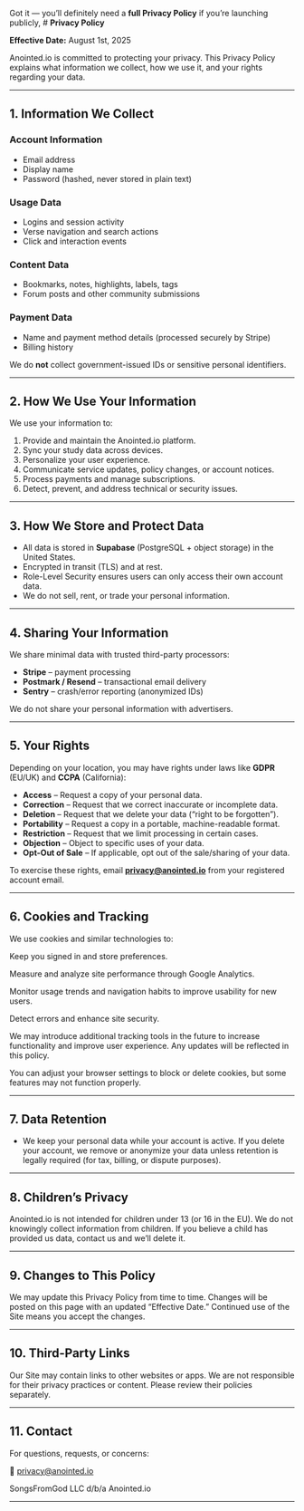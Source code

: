 Got it — you’ll definitely need a **full Privacy Policy** if you’re launching publicly, # **Privacy Policy**

**Effective Date:** August 1st, 2025

Anointed.io is committed to protecting your privacy. This Privacy Policy explains what information we collect, how we use it, and your rights regarding your data.

---

## **1. Information We Collect**

### **Account Information**

* Email address
* Display name
* Password (hashed, never stored in plain text)

### **Usage Data**

* Logins and session activity
* Verse navigation and search actions
* Click and interaction events

### **Content Data**

* Bookmarks, notes, highlights, labels, tags
* Forum posts and other community submissions

### **Payment Data**

* Name and payment method details (processed securely by Stripe)
* Billing history

We do **not** collect government-issued IDs or sensitive personal identifiers.

---

## **2. How We Use Your Information**

We use your information to:

1. Provide and maintain the Anointed.io platform.
2. Sync your study data across devices.
3. Personalize your user experience.
4. Communicate service updates, policy changes, or account notices.
5. Process payments and manage subscriptions.
6. Detect, prevent, and address technical or security issues.

---

## **3. How We Store and Protect Data**

* All data is stored in **Supabase** (PostgreSQL + object storage) in the United States.
* Encrypted in transit (TLS) and at rest.
* Role-Level Security ensures users can only access their own account data.
* We do not sell, rent, or trade your personal information.

---

## **4. Sharing Your Information**

We share minimal data with trusted third-party processors:

* **Stripe** – payment processing
* **Postmark / Resend** – transactional email delivery
* **Sentry** – crash/error reporting (anonymized IDs)

We do not share your personal information with advertisers.

---

## **5. Your Rights**

Depending on your location, you may have rights under laws like **GDPR** (EU/UK) and **CCPA** (California):

* **Access** – Request a copy of your personal data.
* **Correction** – Request that we correct inaccurate or incomplete data.
* **Deletion** – Request that we delete your data (“right to be forgotten”).
* **Portability** – Request a copy in a portable, machine-readable format.
* **Restriction** – Request that we limit processing in certain cases.
* **Objection** – Object to specific uses of your data.
* **Opt-Out of Sale** – If applicable, opt out of the sale/sharing of your data.

To exercise these rights, email **[privacy@anointed.io](mailto:privacy@anointed.io)** from your registered account email.

---

## **6. Cookies and Tracking**

We use cookies and similar technologies to:

Keep you signed in and store preferences.

Measure and analyze site performance through Google Analytics.

Monitor usage trends and navigation habits to improve usability for new users.

Detect errors and enhance site security.

We may introduce additional tracking tools in the future to increase functionality and improve user experience. Any updates will be reflected in this policy.

You can adjust your browser settings to block or delete cookies, but some features may not function properly.

---

## **7. Data Retention**

* We keep your personal data while your account is active. If you delete your account, we remove or anonymize your data unless retention is legally required (for tax, billing, or dispute purposes).

---

## **8. Children’s Privacy**

Anointed.io is not intended for children under 13 (or 16 in the EU). We do not knowingly collect information from children. If you believe a child has provided us data, contact us and we’ll delete it.

---

## **9. Changes to This Policy**

We may update this Privacy Policy from time to time. Changes will be posted on this page with an updated “Effective Date.” Continued use of the Site means you accept the changes.

---

## **10. Third-Party Links**

Our Site may contain links to other websites or apps. We are not responsible for their privacy practices or content. Please review their policies separately.

---

## **11. Contact**

For questions, requests, or concerns:

📧 privacy@anointed.io

SongsFromGod LLC
d/b/a Anointed.io

---

